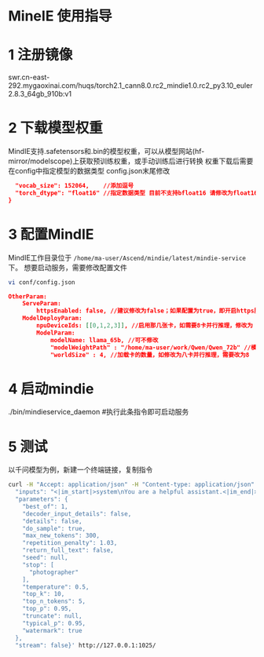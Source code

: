 # MineIE 使用指导

# 1 注册镜像
swr.cn-east-292.mygaoxinai.com/huqs/torch2.1_cann8.0.rc2_mindie1.0.rc2_py3.10_euler2.8.3_64gb_910b:v1

# 2 下载模型权重
MindIE支持.safetensors和.bin的模型权重，可以从模型网站(hf-mirror/modelscope)上获取预训练权重，或手动训练后进行转换
权重下载后需要在config中指定模型的数据类型
config.json末尾修改  
```json
  "vocab_size": 152064,    //添加逗号
  "torch_dtype": "float16" //指定数据类型 目前不支持bfloat16 请修改为float16
}
```

# 3 配置MindIE
MindIE工作目录位于 `/home/ma-user/Ascend/mindie/latest/mindie-service` 下。
想要启动服务，需要修改配置文件
```bash
vi conf/config.json
```

```json
OtherParam:
    ServeParam:
        httpsEnabled: false, //建议修改为false；如果配置为true，即开启https服务，要把服务器证书、CA证书、和服务器私钥等认证需要的文件，放置在对应的目录
    ModelDeployParam:
        npuDeviceIds: [[0,1,2,3]], //启用那几张卡，如需要8卡并行推理，修改为 [[0,1,2,3,4,5,6,7]]
        ModelParam:
            modelName: llama_65b, //可不修改
            "modelWeightPath" : "/home/ma-user/work/Qwen/Qwen_72b" //模型权重路径，修改为下载的权重路径
            "worldSize" : 4, //加载卡的数量，如修改为八卡并行推理，需要改为8
```

# 4 启动mindie

./bin/mindieservice_daemon #执行此条指令即可启动服务

# 5 测试
以千问模型为例，新建一个终端链接，复制指令
```bash
curl -H "Accept: application/json" -H "Content-type: application/json" -X POST -d '{
  "inputs": "<|im_start|>system\nYou are a helpful assistant.<|im_end|>\n<|im_start|>你是谁？<|im_end|>\n<|im_start|>assistant",
  "parameters": {
    "best_of": 1,
    "decoder_input_details": false,
    "details": false,
    "do_sample": true,
    "max_new_tokens": 300,
    "repetition_penalty": 1.03,
    "return_full_text": false,
    "seed": null,
    "stop": [ 
      "photographer"
    ],
    "temperature": 0.5,
    "top_k": 10,
    "top_n_tokens": 5,
    "top_p": 0.95,
    "truncate": null,
    "typical_p": 0.95,
    "watermark": true
  },  
  "stream": false}' http://127.0.0.1:1025/ 
  ```